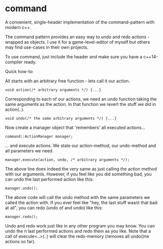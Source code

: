 # command
A convenient, single-header implementation of the command-pattern with modern c++.

The command pattern provides an easy way to undo and redo actions - wrapped as objects. I use it for a game-level-editor of
myself but others may find use-cases in their own projects.

To use command, just include the header and make sure you have a c++14-compiler ready.

Quick how-to:

All starts with an arbitrary free function - lets call it our action.
```
void action(/* arbitrary arguments */) {...}
```

Corresponding to each of our actions, we need an undo function taking the same arguments as 
the action. In that function we revert the stuff we did in action(..).
```
void undo(/* the same arbitrary arguments */) {...}
```

Now create a manager object that 'remembers' all executed actions...
```
command::ActionManager manager;
```

... and execute actions. We state our action-method, our undo-method and all parameters we need.
```
manager.execute(action, undo, /* arbitrary arguments */);
```

The above line does indeed the very same as just calling the action method with our arguments.
However, if you feel like you did something bad, you can undo the last performed action like this:
```
manager.undo();
```

The above code will call the undo method with the same parameters we called the action with.
If you ever feel like "hey, the last stuff wasnt that bad at all", you can redo (undo of and undo) like this:
```
manager.redo();
```

Undo and redo work just like in any other program you may know. You can undo the n last performed actions and redo them as you like.
Note that a call of execute<..>(..) will clear the redo-memory (removes all undo()ne actions so far).
